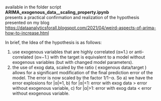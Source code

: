available in the folder script **ARIMA_exogenous_data__scaling_property.ipynb**  
presents a practical confirmation and realization of the hypothesis presented on my blog    
https://dataanalyticsforall.blogspot.com/2021/04/weird-aspects-of-arima-how-to-increase.html   

In brief, the Idea of the hypothesis is as follows:
1. use exogenous variables that are highly correlated (α≈1.) or anti-correlated (α≈−1.) with the target is equivalent to a model without exogenous variables (but with changed model parameters).
2. the use of exog data, scaled by the ratio ( exogenous data/target ) allows for a significant modification of the final prediction error of the model. The error is now scaled by the factor 1/1−α. So
a) we have the error explosions for |α|≈1,
b) for |α|<1: error with exog data > error without exogenous variable,
c) for |α|>1: error with exog data < error without exogenous variable.
